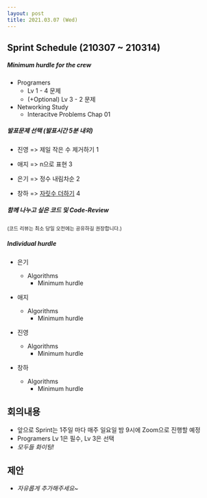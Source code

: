 ```yaml
---
layout: post
title: 2021.03.07 (Wed)
---
```


## Sprint Schedule (210307 ~ 210314)

##### _Minimum hurdle for the crew_

- Programers
  - Lv 1 - 4 문제
  - (+Optional) Lv 3 - 2 문제
- Networking Study
  - Interacitve Problems Chap 01

##### _발표문제 선택 (발표시간 5분 내외)_

- 진영 => 제일 작은 수 제거하기 1

- 애지 => n으로 표현 3

- 은기 => 정수 내림차순 2

- 창하 => [자릿수 더하기](https://programmers.co.kr/learn/courses/30/lessons/12931) 4

##### _함께 나누고 싶은 코드 및 Code-Review_

<small>(코드 리뷰는 최소 당일 오전에는 공유하길 권장합니다.)</small>

##### _Individual hurdle_

- 은기

  - Algorithms
    - Minimum hurdle

- 애지

  - Algorithms
    - Minimum hurdle

- 진영

  - Algorithms
    - Minimum hurdle

- 창하
  - Algorithms
    - Minimum hurdle

## 회의내용

- 앞으로 Sprint는 1주일 마다 매주 일요일 밤 9시에 Zoom으로 진행할 예정
- Programers Lv 1은 필수, Lv 3은 선택
- _모두들 화이팅!_

## 제안

- _자유롭게 추가해주세요~_
